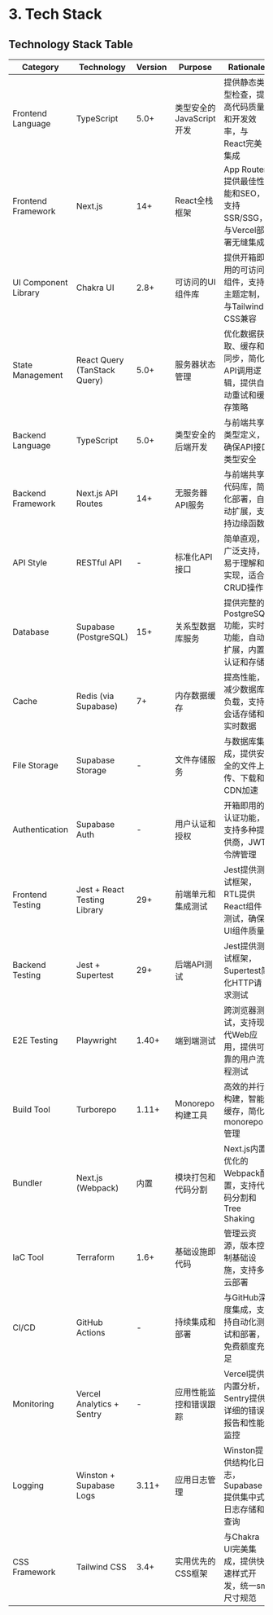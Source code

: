 # 3. Tech Stack

## Technology Stack Table

| Category             | Technology                   | Version | Purpose                  | Rationale                                                         |
| -------------------- | ---------------------------- | ------- | ------------------------ | ----------------------------------------------------------------- |
| Frontend Language    | TypeScript                   | 5.0+    | 类型安全的JavaScript开发 | 提供静态类型检查，提高代码质量和开发效率，与React完美集成         |
| Frontend Framework   | Next.js                      | 14+     | React全栈框架            | App Router提供最佳性能和SEO，支持SSR/SSG，与Vercel部署无缝集成    |
| UI Component Library | Chakra UI                    | 2.8+    | 可访问的UI组件库         | 提供开箱即用的可访问组件，支持主题定制，与Tailwind CSS兼容        |
| State Management     | React Query (TanStack Query) | 5.0+    | 服务器状态管理           | 优化数据获取、缓存和同步，简化API调用逻辑，提供自动重试和缓存策略 |
| Backend Language     | TypeScript                   | 5.0+    | 类型安全的后端开发       | 与前端共享类型定义，确保API接口类型安全                           |
| Backend Framework    | Next.js API Routes           | 14+     | 无服务器API服务          | 与前端共享代码库，简化部署，自动扩展，支持边缘函数                |
| API Style            | RESTful API                  | -       | 标准化API接口            | 简单直观，广泛支持，易于理解和实现，适合CRUD操作                  |
| Database             | Supabase (PostgreSQL)        | 15+     | 关系型数据库服务         | 提供完整的PostgreSQL功能，实时功能，自动扩展，内置认证和存储      |
| Cache                | Redis (via Supabase)         | 7+      | 内存数据缓存             | 提高性能，减少数据库负载，支持会话存储和实时数据                  |
| File Storage         | Supabase Storage             | -       | 文件存储服务             | 与数据库集成，提供安全的文件上传、下载和CDN加速                   |
| Authentication       | Supabase Auth                | -       | 用户认证和授权           | 开箱即用的认证功能，支持多种提供商，JWT令牌管理                   |
| Frontend Testing     | Jest + React Testing Library | 29+     | 前端单元和集成测试       | Jest提供测试框架，RTL提供React组件测试，确保UI组件质量            |
| Backend Testing      | Jest + Supertest             | 29+     | 后端API测试              | Jest提供测试框架，Supertest简化HTTP请求测试                       |
| E2E Testing          | Playwright                   | 1.40+   | 端到端测试               | 跨浏览器测试，支持现代Web应用，提供可靠的用户流程测试             |
| Build Tool           | Turborepo                    | 1.11+   | Monorepo构建工具         | 高效的并行构建，智能缓存，简化monorepo管理                        |
| Bundler              | Next.js (Webpack)            | 内置    | 模块打包和代码分割       | Next.js内置优化的Webpack配置，支持代码分割和Tree Shaking          |
| IaC Tool             | Terraform                    | 1.6+    | 基础设施即代码           | 管理云资源，版本控制基础设施，支持多云部署                        |
| CI/CD                | GitHub Actions               | -       | 持续集成和部署           | 与GitHub深度集成，支持自动化测试和部署，免费额度充足              |
| Monitoring           | Vercel Analytics + Sentry    | -       | 应用性能监控和错误跟踪   | Vercel提供内置分析，Sentry提供详细的错误报告和性能监控            |
| Logging              | Winston + Supabase Logs      | 3.11+   | 应用日志管理             | Winston提供结构化日志，Supabase提供集中式日志存储和查询           |
| CSS Framework        | Tailwind CSS                 | 3.4+    | 实用优先的CSS框架        | 与Chakra UI完美集成，提供快速样式开发，统一sm尺寸规范             |

